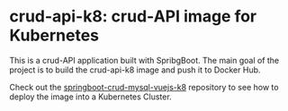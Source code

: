 # crud-api-k8: crud-API image for Kubernetes
This is a crud-API application built with SpribgBoot. The main goal of the project is to build the crud-api-k8 image and push it to Docker Hub. 

Check out the [springboot-crud-mysql-vuejs-k8](https://github.com/ebd622/springboot-crud-mysql-vuejs-k8) repository to see how to deploy the image into a Kubernetes Cluster.